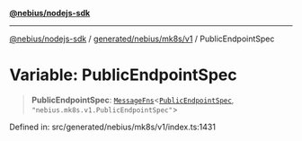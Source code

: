 [**@nebius/nodejs-sdk**](../../../../../README.md)

***

[@nebius/nodejs-sdk](../../../../../README.md) / [generated/nebius/mk8s/v1](../README.md) / PublicEndpointSpec

# Variable: PublicEndpointSpec

> **PublicEndpointSpec**: [`MessageFns`](../../../../../runtime/protos/core/interfaces/MessageFns.md)\<[`PublicEndpointSpec`](../interfaces/PublicEndpointSpec.md), `"nebius.mk8s.v1.PublicEndpointSpec"`\>

Defined in: src/generated/nebius/mk8s/v1/index.ts:1431
